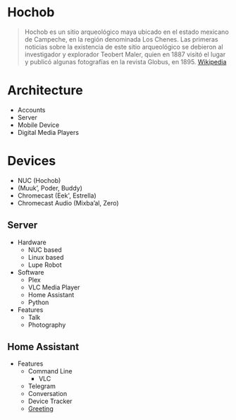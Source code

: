 # Hochob

> Hochob es un sitio arqueológico maya ubicado en el estado mexicano de Campeche, en la región denominada Los Chenes. Las primeras noticias sobre la existencia de este sitio arqueológico se debieron al investigador y explorador Teobert Maler, quien en 1887 visitó el lugar y publicó algunas fotografías en la revista Globus, en 1895. [Wikipedia](https://es.wikipedia.org/wiki/Hochob)

# Architecture

- Accounts
- Server
- Mobile Device
- Digital Media Players

# Devices

- NUC (Hochob)
- (Muuk’, Poder, Buddy)
- Chromecast (Eek', Estrella)
- Chromecast Audio (Mixba’al, Zero)

## Server

- Hardware
  - NUC based
  - Linux based
  - Lupe Robot
- Software
  - Plex
  - VLC Media Player
  - Home Assistant
  - Python
- Features
  - Talk
  - Photography

## Home Assistant

- Features
  - Command Line
    - VLC
  - Telegram
  - Conversation
  - Device Tracker
  - [Greeting](http://philhawthorne.com/j-a-r-v-i-s-inspired-announcementgreeting-for-home-assistant/)

